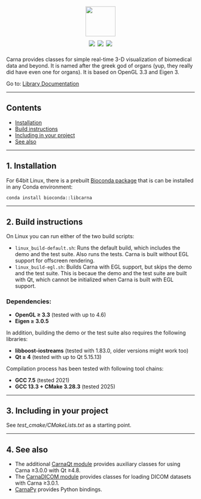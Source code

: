   <div align="center">
    <h1>
      <img src="https://kostrykin.github.io/Carna/html/logo.png" style="height: 5rem"><br>
      <a href="https://github.com/kostrykin/Carna/actions/workflows/build.yml"><img src="https://github.com/kostrykin/Carna/actions/workflows/build.yml/badge.svg" /></a>
      <a href="https://anaconda.org/bioconda/libcarna"><img src="https://img.shields.io/conda/v/bioconda/libcarna.svg?label=Bioconda%20Version" /></a>
      <a href="https://anaconda.org/bioconda/libcarna"><img src="https://img.shields.io/conda/dn/bioconda/libcarna.svg?label=Bioconda%20Downloads" /></a>
    </h1>
  </div>

Carna provides classes for simple real-time 3-D visualization of biomedical data and beyond.
It is named after the greek god of organs (yup, they really did have even one for organs).
It is based on OpenGL 3.3 and Eigen 3.

Go to: [Library Documentation](https://kostrykin.github.io/Carna/html)

---
## Contents

* [Installation](#1-installation)
* [Build instructions](#2-build-instructions)
* [Including in your project](#3-including-in-your-project)
* [See also](#4-see-also)

---
## 1. Installation

For 64bit Linux, there is a prebuilt [Bioconda package](https://anaconda.org/bioconda/libcarna) that is can be installed in any Conda environment:

```bash
conda install bioconda::libcarna
```

---
## 2. Build instructions

On Linux you can run either of the two build scripts:
- `linux_build-default.sh`: Runs the default build, which includes the demo and the test suite. Also runs the tests. Carna is built without EGL support for offscreen rendering.
- `linux_build-egl.sh`: Builds Carna with EGL support, but skips the demo and the test suite. This is becaue the demo and the test suite are built with Qt, which cannot be initialized when Carna is built with EGL support.

### Dependencies:

* **OpenGL ≥ 3.3** (tested with up to 4.6)
* **Eigen ≥ 3.0.5**

In addition, building the demo or the test suite also requires the following libraries:

* **libboost-iostreams** (tested with 1.83.0, older versions might work too)
* **Qt ≥ 4** (tested with up to Qt 5.15.13)

Compilation process has been tested with following tool chains:

* **GCC 7.5** (tested 2021)
* **GCC 13.3 + CMake 3.28.3** (tested 2025)

---
## 3. Including in your project

See *test_cmake/CMakeLists.txt* as a starting point.

---
## 4. See also

* The additional [CarnaQt module](https://github.com/RWTHmediTEC/CarnaQt) provides auxiliary classes for using Carna ≥3.0.0 with Qt ≥4.8.
* The [CarnaDICOM module](https://github.com/RWTHmediTEC/CarnaDICOM) provides classes for loading DICOM datasets with Carna ≥3.0.1.
* [CarnaPy](https://github.com/kostrykin/CarnaPy) provides Python bindings.
